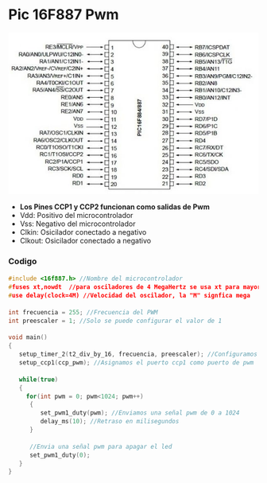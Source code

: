 # Pic 16F887 Pwm

<img src="https://github.com/IDiegoUlises/Pic-Pwm/blob/main/Images/16f887-Pic.png"  />

* **Los Pines CCP1 y CCP2 funcionan como salidas de Pwm**
* Vdd: Positivo del microcontrolador
* Vss: Negativo del microcontrolador
* Clkin: Osicilador conectado a negativo
* Clkout: Osicilador conectado a negativo


### Codigo
```c
#include <16f887.h> //Nombre del microcontrolador
#fuses xt,nowdt  //para osciladores de 4 MegaHertz se usa xt para mayores usa hs
#use delay(clock=4M) //Velocidad del oscilador, la "M" signfica mega

int frecuencia = 255; //Frecuencia del PWM
int preescaler = 1; //Solo se puede configurar el valor de 1

void main()
{
   setup_timer_2(t2_div_by_16, frecuencia, preescaler); //Configuramos el timer2 ya que la señal pwm se genera con ayuda del reloj del timer2
   setup_ccp1(ccp_pwm); //Asignamos el puerto ccp1 como puerto de pwm
   
   while(true)
   {  
     for(int pwm = 0; pwm<1024; pwm++)
      {
         set_pwm1_duty(pwm); //Enviamos una señal pwm de 0 a 1024
         delay_ms(10); //Retraso en milisegundos
      }
      
      //Envia una señal pwm para apagar el led
      set_pwm1_duty(0);
   }
}
```

